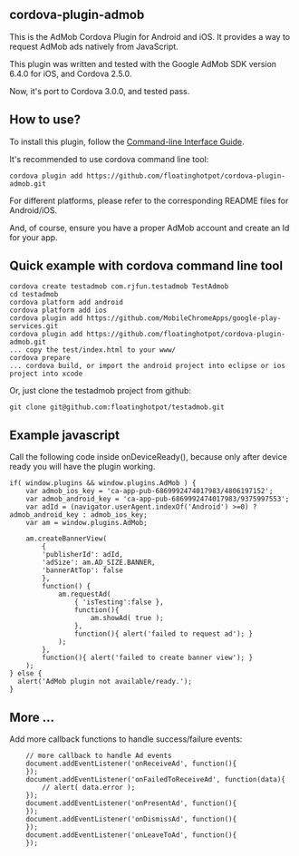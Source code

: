 cordova-plugin-admob
---------------------------
This is the AdMob Cordova Plugin for Android and iOS. It provides a way to request AdMob ads natively from JavaScript. 

This plugin was written and tested with the Google AdMob SDK version 6.4.0 for iOS, and Cordova 2.5.0.

Now, it's port to Cordova 3.0.0, and tested pass.

How to use?
---------------------------
To install this plugin, follow the [Command-line Interface Guide](http://cordova.apache.org/docs/en/edge/guide_cli_index.md.html#The%20Command-line%20Interface).

It's recommended to use cordova command line tool: 

    cordova plugin add https://github.com/floatinghotpot/cordova-plugin-admob.git

For different platforms, please refer to the corresponding README files for Android/iOS.

And, of course, ensure you have a proper AdMob account and create an Id for your app.

Quick example with cordova command line tool
------------------------------------------------
    cordova create testadmob com.rjfun.testadmob TestAdmob
    cd testadmob
    cordova platform add android
    cordova platform add ios
    cordova plugin add https://github.com/MobileChromeApps/google-play-services.git
    cordova plugin add https://github.com/floatinghotpot/cordova-plugin-admob.git
    ... copy the test/index.html to your www/
    cordova prepare
    ... cordova build, or import the android project into eclipse or ios project into xcode

Or, just clone the testadmob project from github:

    git clone git@github.com:floatinghotpot/testadmob.git

Example javascript
-------------------------------------------------
Call the following code inside onDeviceReady(), because only after device ready you will have the plugin working.

    if( window.plugins && window.plugins.AdMob ) {
    	var admob_ios_key = 'ca-app-pub-6869992474017983/4806197152';
    	var admob_android_key = 'ca-app-pub-6869992474017983/9375997553';
        var adId = (navigator.userAgent.indexOf('Android') >=0) ? admob_android_key : admob_ios_key;
        var am = window.plugins.AdMob;
    
        am.createBannerView( 
            {
            'publisherId': adId,
            'adSize': am.AD_SIZE.BANNER,
            'bannerAtTop': false
            }, 
            function() {
        	    am.requestAd(
        		    { 'isTesting':false }, 
            		function(){
            			am.showAd( true );
            		}, 
            		function(){ alert('failed to request ad'); }
            	);
            }, 
            function(){ alert('failed to create banner view'); }
        );
    } else {
      alert('AdMob plugin not available/ready.');
    }

More ...
--------------------------------------------------
Add more callback functions to handle success/failure events:

    	// more callback to handle Ad events
    	document.addEventListener('onReceiveAd', function(){
    	});
    	document.addEventListener('onFailedToReceiveAd', function(data){
    		// alert( data.error );
    	});
    	document.addEventListener('onPresentAd', function(){
    	});
    	document.addEventListener('onDismissAd', function(){
    	});
    	document.addEventListener('onLeaveToAd', function(){
    	});    
